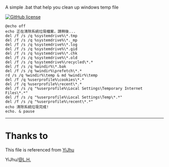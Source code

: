 
A simple .bat that help you clean up windows temp file

[![GitHub license](https://img.shields.io/github/license/yinmo-public/clean-system.svg)](https://github.com/yinmo-public/clean-system/blob/master/LICENSE)

```
@echo off
echo 正在清除系統垃圾檔案，請稍後...
del /f /s /q %systemdrive%\*.tmp
del /f /s /q %systemdrive%\*._mp
del /f /s /q %systemdrive%\*.log
del /f /s /q %systemdrive%\*.gid
del /f /s /q %systemdrive%\*.chk
del /f /s /q %systemdrive%\*.old
del /f /s /q %systemdrive%\recycled\*.*
del /f /s /q %windir%\*.bak
del /f /s /q %windir%\prefetch\*.*
rd /s /q %windir%\temp & md %windir%\temp
del /f /q %userprofile%\cookies\*.*
del /f /q %userprofile%\recent\*.*
del /f /s /q "%userprofile%\Local Settings\Temporary Internet Files\*.*"
del /f /s /q "%userprofile%\Local Settings\Temp\*.*"
del /f /s /q "%userprofile%\recent\*.*"
echo 清除系統垃圾完成!
echo. & pause
```

---
# Thanks to

This file is referenced from [YiJhu](https://github.com/YiJhu/clean-sys-for-windows)

YiJhu/[@L.H.](https://github.com/YiJhu)

